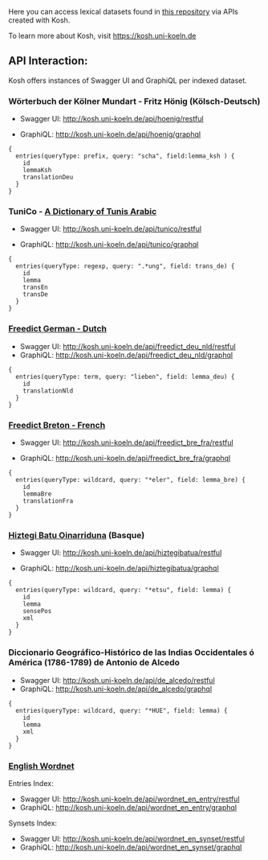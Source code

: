 Here you can access lexical datasets found in <a href="http://github/cceh/kosh_data">this repository</a> via APIs created with Kosh.

To learn more about Kosh, visit <a href="https://kosh.uni-koeln.de">https://kosh.uni-koeln.de</a>

## API Interaction:

Kosh offers instances of Swagger UI and  GraphiQL per indexed dataset.

### Wörterbuch der Kölner Mundart - Fritz Hönig (Kölsch-Deutsch)

* Swagger UI: <http://kosh.uni-koeln.de/api/hoenig/restful>

* GraphiQL: <http://kosh.uni-koeln.de/api/hoenig/graphql>
```
{
  entries(queryType: prefix, query: "scha", field:lemma_ksh ) {
    id 
    lemmaKsh
    translationDeu
  }
}
```

### TuniCo - [A Dictionary of Tunis Arabic](https://arche.acdh.oeaw.ac.at/browser/oeaw_detail/id.acdh.oeaw.ac.at/uuid/175b8cdf-5d04-f4d3-a778-67910aa8fd37)


* Swagger UI: <http://kosh.uni-koeln.de/api/tunico/restful>

* GraphiQL: <http://kosh.uni-koeln.de/api/tunico/graphql>

```
{
  entries(queryType: regexp, query: ".*ung", field: trans_de) {
    id 
    lemma	 
    transEn
    transDe
  }
}
```

### [Freedict German - Dutch](https://github.com/freedict/fd-dictionaries/tree/master/deu-nld)

* Swagger UI: <http://kosh.uni-koeln.de/api/freedict_deu_nld/restful>
* GraphiQL:  <http://kosh.uni-koeln.de/api/freedict_deu_nld/graphql>
```
{
  entries(queryType: term, query: "lieben", field: lemma_deu) {
    id 
    translationNld
  }
}
```


### [Freedict Breton - French](https://github.com/freedict/fd-dictionaries/tree/master/bre-fra)

* Swagger UI: <http://kosh.uni-koeln.de/api/freedict_bre_fra/restful>

* GraphiQL:  <http://kosh.uni-koeln.de/api/freedict_bre_fra/graphql>
```
{
  entries(queryType: wildcard, query: "*eler", field: lemma_bre) {
    id 
    lemmaBre
    translationFra
  }
}
```

### [Hiztegi Batu Oinarriduna](http://www.euskaltzaindia.eus/dok/eaeb/hiztegibatua/hiztegibatua.xml) (Basque)

* Swagger UI: <http://kosh.uni-koeln.de/api/hiztegibatua/restful>

* GraphiQL:  <http://kosh.uni-koeln.de/api/hiztegibatua/graphql>
```
{
  entries(queryType: wildcard, query: "*etsu", field: lemma) {
    id 
    lemma
    sensePos
    xml
  }
}
```


### Diccionario Geográfico-Histórico de las Indias Occidentales ó América (1786-1789) de Antonio de Alcedo

* Swagger UI: <http://kosh.uni-koeln.de/api/de_alcedo/restful>
* GraphiQL:  <http://kosh.uni-koeln.de/api/de_alcedo/graphql>
```
{
  entries(queryType: wildcard, query: "*HUE", field: lemma) {
    id 
    lemma
    xml
  }
}
```

### [English Wordnet](https://en-word.net/)

Entries Index:

* Swagger UI: <http://kosh.uni-koeln.de/api/wordnet_en_entry/restful>
* GraphiQL:  <http://kosh.uni-koeln.de/api/wordnet_en_entry/graphql>

Synsets Index:

* Swagger UI: <http://kosh.uni-koeln.de/api/wordnet_en_synset/restful>
* GraphiQL:  <http://kosh.uni-koeln.de/api/wordnet_en_synset/graphql>

